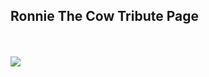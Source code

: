 <p align="center">
    <h2>Ronnie The Cow Tribute Page</h2> <br><br>
    <img src="ronnie-cow-tribute.gif" />

</p>
